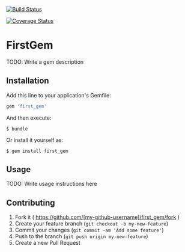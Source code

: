 [![Build Status](https://travis-ci.org/manoharlaldas/example_gem.svg?branch=master)](https://travis-ci.org/manoharlaldas/example_gem)

[![Coverage Status](https://coveralls.io/repos/manoharlaldas/example_gem/badge.svg)](https://coveralls.io/r/manoharlaldas/example_gem)

# FirstGem

TODO: Write a gem description

## Installation

Add this line to your application's Gemfile:

```ruby
gem 'first_gem'
```

And then execute:

    $ bundle

Or install it yourself as:

    $ gem install first_gem

## Usage

TODO: Write usage instructions here

## Contributing

1. Fork it ( https://github.com/[my-github-username]/first_gem/fork )
2. Create your feature branch (`git checkout -b my-new-feature`)
3. Commit your changes (`git commit -am 'Add some feature'`)
4. Push to the branch (`git push origin my-new-feature`)
5. Create a new Pull Request
